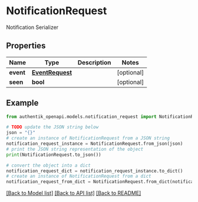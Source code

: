 # NotificationRequest

Notification Serializer

## Properties

Name | Type | Description | Notes
------------ | ------------- | ------------- | -------------
**event** | [**EventRequest**](EventRequest.md) |  | [optional] 
**seen** | **bool** |  | [optional] 

## Example

```python
from authentik_openapi.models.notification_request import NotificationRequest

# TODO update the JSON string below
json = "{}"
# create an instance of NotificationRequest from a JSON string
notification_request_instance = NotificationRequest.from_json(json)
# print the JSON string representation of the object
print(NotificationRequest.to_json())

# convert the object into a dict
notification_request_dict = notification_request_instance.to_dict()
# create an instance of NotificationRequest from a dict
notification_request_from_dict = NotificationRequest.from_dict(notification_request_dict)
```
[[Back to Model list]](../README.md#documentation-for-models) [[Back to API list]](../README.md#documentation-for-api-endpoints) [[Back to README]](../README.md)


